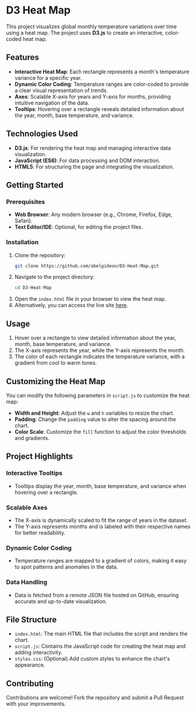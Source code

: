 # D3 Heat Map

This project visualizes global monthly temperature variations over time using a heat map. The project uses **D3.js** to create an interactive, color-coded heat map.

## Features

- **Interactive Heat Map**: Each rectangle represents a month's temperature variance for a specific year.
- **Dynamic Color Coding**: Temperature ranges are color-coded to provide a clear visual representation of trends.
- **Axes**: Scalable X-axis for years and Y-axis for months, providing intuitive navigation of the data.
- **Tooltips**: Hovering over a rectangle reveals detailed information about the year, month, base temperature, and variance.

## Technologies Used

- **D3.js**: For rendering the heat map and managing interactive data visualization.
- **JavaScript (ES6)**: For data processing and DOM interaction.
- **HTML5**: For structuring the page and integrating the visualization.

## Getting Started

### Prerequisites

- **Web Browser**: Any modern browser (e.g., Chrome, Firefox, Edge, Safari).
- **Text Editor/IDE**: Optional, for editing the project files.

### Installation

1. Clone the repository:  
   ```bash
   git clone https://github.com/abelgideon/D3-Heat-Map.git
   ```
2. Navigate to the project directory:  
   ```bash
   cd D3-Heat-Map
   ```
3. Open the `index.html` file in your browser to view the heat map.
4. Alternatively, you can access the live site [here](https://abelgideon.github.io/D3-Heat-Map/).

## Usage

1. Hover over a rectangle to view detailed information about the year, month, base temperature, and variance.
2. The X-axis represents the year, while the Y-axis represents the month.
3. The color of each rectangle indicates the temperature variance, with a gradient from cool to warm tones.

## Customizing the Heat Map

You can modify the following parameters in `script.js` to customize the heat map:

- **Width and Height**: Adjust the `w` and `h` variables to resize the chart.
- **Padding**: Change the `padding` value to alter the spacing around the chart.
- **Color Scale**: Customize the `fill` function to adjust the color thresholds and gradients.

## Project Highlights

### Interactive Tooltips

- Tooltips display the year, month, base temperature, and variance when hovering over a rectangle.

### Scalable Axes

- The X-axis is dynamically scaled to fit the range of years in the dataset.
- The Y-axis represents months and is labeled with their respective names for better readability.

### Dynamic Color Coding

- Temperature ranges are mapped to a gradient of colors, making it easy to spot patterns and anomalies in the data.

### Data Handling

- Data is fetched from a remote JSON file hosted on GitHub, ensuring accurate and up-to-date visualization.

## File Structure

- `index.html`: The main HTML file that includes the script and renders the chart.
- `script.js`: Contains the JavaScript code for creating the heat map and adding interactivity.
- `styles.css`: (Optional) Add custom styles to enhance the chart's appearance.

## Contributing

Contributions are welcome! Fork the repository and submit a Pull Request with your improvements.